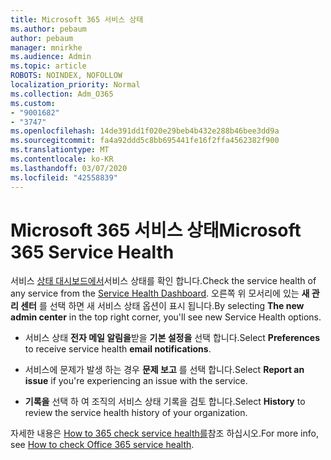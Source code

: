```yaml
---
title: Microsoft 365 서비스 상태
ms.author: pebaum
author: pebaum
manager: mnirkhe
ms.audience: Admin
ms.topic: article
ROBOTS: NOINDEX, NOFOLLOW
localization_priority: Normal
ms.collection: Adm_O365
ms.custom:
- "9001682"
- "3747"
ms.openlocfilehash: 14de391dd1f020e29beb4b432e288b46bee3dd9a
ms.sourcegitcommit: fa4a92ddd5c8bb695441fe16f2ffa4562382f900
ms.translationtype: MT
ms.contentlocale: ko-KR
ms.lasthandoff: 03/07/2020
ms.locfileid: "42558839"
---
```

# <a name="microsoft-365-service-health"></a><span data-ttu-id="dd63e-102">Microsoft 365 서비스 상태</span><span class="sxs-lookup"><span data-stu-id="dd63e-102">Microsoft 365 Service Health</span></span>


<span data-ttu-id="dd63e-103">서비스 [상태 대시보드에서](https://admin.microsoft.com/Adminportal/Home?source=applauncher#/servicehealth)서비스 상태를 확인 합니다.</span><span class="sxs-lookup"><span data-stu-id="dd63e-103">Check the service health of any service from the [Service Health Dashboard](https://admin.microsoft.com/Adminportal/Home?source=applauncher#/servicehealth).</span></span> <span data-ttu-id="dd63e-104">오른쪽 위 모서리에 있는 **새 관리 센터** 를 선택 하면 새 서비스 상태 옵션이 표시 됩니다.</span><span class="sxs-lookup"><span data-stu-id="dd63e-104">By selecting **The new admin center** in the top right corner, you'll see new Service Health options.</span></span>

- <span data-ttu-id="dd63e-105">서비스 상태 **전자 메일 알림을**받을 **기본 설정을** 선택 합니다.</span><span class="sxs-lookup"><span data-stu-id="dd63e-105">Select **Preferences** to receive service health **email notifications**.</span></span>

- <span data-ttu-id="dd63e-106">서비스에 문제가 발생 하는 경우 **문제 보고** 를 선택 합니다.</span><span class="sxs-lookup"><span data-stu-id="dd63e-106">Select **Report an issue** if you're experiencing an issue with the service.</span></span>

- <span data-ttu-id="dd63e-107">**기록을** 선택 하 여 조직의 서비스 상태 기록을 검토 합니다.</span><span class="sxs-lookup"><span data-stu-id="dd63e-107">Select **History** to review the service health history of your organization.</span></span> 

<span data-ttu-id="dd63e-108">자세한 내용은 [How to 365 check service health를](https://docs.microsoft.com/en-us/office365/enterprise/view-service-health)참조 하십시오.</span><span class="sxs-lookup"><span data-stu-id="dd63e-108">For more info, see [How to check Office 365 service health](https://docs.microsoft.com/en-us/office365/enterprise/view-service-health).</span></span> 